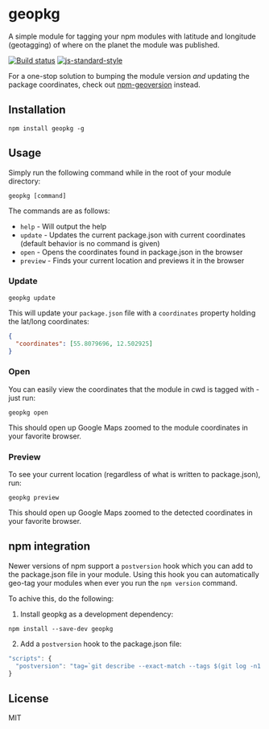# geopkg

A simple module for tagging your npm modules with latitude and longitude
(geotagging) of where on the planet the module was published.

[![Build status](https://travis-ci.org/watson/geopkg.svg?branch=master)](https://travis-ci.org/watson/geopkg)
[![js-standard-style](https://raw.githubusercontent.com/feross/standard/master/badge.png)](https://github.com/feross/standard)

For a one-stop solution to bumping the module version *and* updating the
package coordinates, check out
[npm-geoversion](https://github.com/watson/npm-geoversion) instead.

## Installation

```
npm install geopkg -g
```

## Usage

Simply run the following command while in the root of your module
directory:

```
geopkg [command]
```

The commands are as follows:

- `help` - Will output the help
- `update` - Updates the current package.json with current coordinates
  (default behavior is no command is given)
- `open` - Opens the coordinates found in package.json in the browser
- `preview` - Finds your current location and previews it in the browser

### Update

```
geopkg update
```

This will update your `package.json` file with a `coordinates` property
holding the lat/long coordinates:

```json
{
  "coordinates": [55.8079696, 12.502925]
}
```

### Open

You can easily view the coordinates that the module in cwd is tagged
with - just run:

```
geopkg open
```

This should open up Google Maps zoomed to the module coordinates in your
favorite browser.

### Preview

To see your current location (regardless of what is written to
package.json), run:

```
geopkg preview
```

This should open up Google Maps zoomed to the detected coordinates in
your favorite browser.

## npm integration

Newer versions of npm support a `postversion` hook which you can add to
the package.json file in your module. Using this hook you can
automatically geo-tag your modules when ever you run the `npm version`
command.

To achive this, do the following:

1. Install geopkg as a development dependency:

 ```
 npm install --save-dev geopkg
 ```

2. Add a `postversion` hook to the package.json file:

  ```js
  "scripts": {
    "postversion": "tag=`git describe --exact-match --tags $(git log -n1 --pretty='%h')` && geopkg && git add -A && git commit -C HEAD --amend && git tag $tag -f"
  }
  ```

## License

MIT

